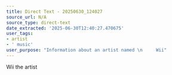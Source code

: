 ```yaml
---
title: Direct Text - 20250630_124027
source_url: N/A
source_type: direct-text
date_extracted: '2025-06-30T12:40:27.470675'
user_tags:
- artist
- ' music'
user_purpose: "Information about an artist named \n     Wii"
---
```


Wii the artist